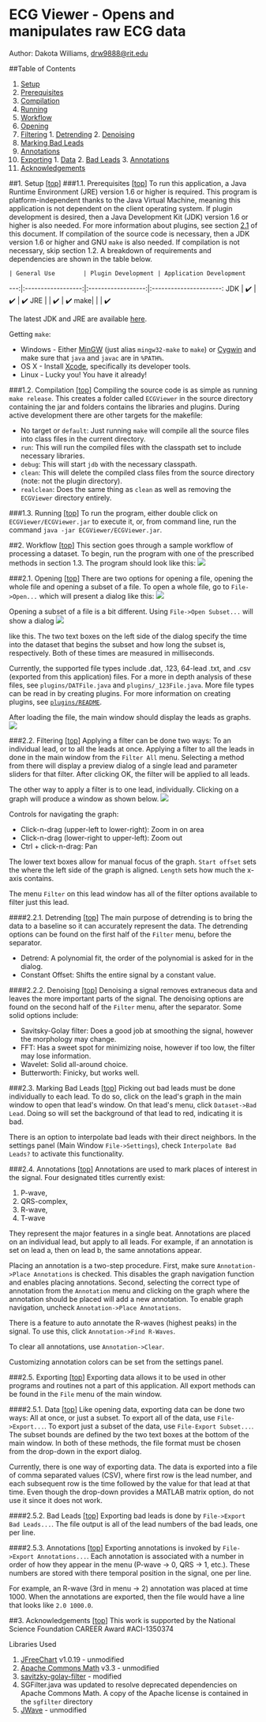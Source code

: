 <a name="top"></a>ECG Viewer - Opens and manipulates raw ECG data
===============================================
Author: Dakota Williams, drw9888@rit.edu

##Table of Contents

1. [Setup](#1)
  1. [Prerequisites](#1.1)
  2. [Compilation](#1.2)
  3. [Running](#1.3)
2. [Workflow](#2)
  1. [Opening](#2.1)
  2. [Filtering](#2.2)
    1. [Detrending](#2.2.1)
    2. [Denoising](#2.2.2)
  3. [Marking Bad Leads](#2.3)
  4. [Annotations](#2.4)
  5. [Exporting](#2.5)
    1. [Data](#2.5.1)
    2. [Bad Leads](#2.5.2)
    3. [Annotations](#2.5.3)
3. [Acknowledgements](#3)

##<a name="1"></a>1. Setup [[top](#top)]
###<a name="1.1"></a>1.1. Prerequisites [[top](#top)]
To run this application, a Java Runtime Environment (JRE) version 1.6 or higher is required.
This program is platform-independent thanks to the Java Virtual Machine, meaning this application is not dependent on the client operating system.
If plugin development is desired, then a Java Development Kit (JDK) version 1.6 or higher is also needed.
For more information about plugins, see section [2.1](#2.1) of this document.
If compilation of the source code is necessary, then a JDK version 1.6 or higher and GNU `make` is also needed.
If compilation is not necessary, skip section 1.2.
A breakdown of requirements and dependencies are shown in the table below.

    | General Use        | Plugin Development | Application Development
---:|:------------------:|:------------------:|:----------------------:
JDK | :heavy_check_mark: | :heavy_check_mark: | :heavy_check_mark:
JRE |                    | :heavy_check_mark: | :heavy_check_mark:
make|                    |                    | :heavy_check_mark:

The latest JDK and JRE are available [here](http://www.oracle.com/technetwork/java/javase/downloads/index.html).

Getting `make`: 
- Windows - Either [MinGW](http://www.mingw.org) (just alias `mingw32-make` to `make`) or [Cygwin](https://www.cygwin.com) and make sure that `java` and `javac` are in `%PATH%`.
- OS X - Install [Xcode](https://developer.apple.com/xcode/), specifically its developer tools.
- Linux - Lucky you! You have it already!

###<a name="1.2"></a>1.2. Compilation [[top](#top)]
Compiling the source code is as simple as running `make release`.
This creates a folder called `ECGViewer` in the source directory containing the jar and folders contains the libraries and plugins.
During active development there are other targets for the makefile:

- No target or `default`: Just running `make` will compile all the source files into class files in the current directory.
- `run`: This will run the compiled files with the classpath set to include necessary libraries.
- `debug`: This will start `jdb` with the necessary classpath.
- `clean`: This will delete the compiled class files from the source directory (note: not the plugin directory).
- `realclean`: Does the same thing as `clean` as well as removing the `ECGViewer` directory entirely.

###<a name="1.3"></a>1.3. Running [[top](#top)]
To run the program, either double click on `ECGViewer/ECGViewer.jar` to execute it, or, from command line, run the command `java -jar ECGViewer/ECGViewer.jar`.

##<a name="2"></a>2. Workflow [[top](#top)]
This section goes through a sample workflow of processing a dataset.
To begin, run the program with one of the prescribed methods in section 1.3.
The program should look like this:
![](imgs/1.png?raw=true)

###<a name="2.1"></a>2.1. Opening [[top](#top)]
There are two options for opening a file, opening the whole file and opening a subset of a file.
To open a whole file, go to `File->Open...` which will present a dialog like this:
![](imgs/2-1.png?raw=true)

Opening a subset of a file is a bit different.
Using `File->Open Subset...` will show a dialog
![](imgs/3-1.png?raw=true) 

like this.
The two text boxes on the left side of the dialog specify the time into the dataset that begins the subset and how long the subset is, respectively.  Both of these times are measured in milliseconds.

Currently, the supported file types include .dat, .123, 64-lead .txt, and .csv (exported from this application) files.
For a more in depth analysis of these files, see `plugins/DATFile.java` and `plugins/_123File.java`.
More file types can be read in by creating plugins.
For more information on creating plugins, see [`plugins/README`](plugins/README).

After loading the file, the main window should display the leads as graphs.
![](imgs/4.png?raw=true)

###<a name="2.2"></a>2.2. Filtering [[top](#top)]
Applying a filter can be done two ways: To an individual lead, or to all the leads at once.
Applying a filter to all the leads in done in the main window from the `Filter All` menu.
Selecting a method from there will display a preview dialog of a single lead and parameter sliders for that filter.
After clicking OK, the filter will be applied to all leads.

The other way to apply a filter is to one lead, individually. 
Clicking on a graph will produce a window as shown below.
![](imgs/5.png?raw=true)

Controls for navigating the graph:
- Click-n-drag (upper-left to lower-right): Zoom in on area
- Click-n-drag (lower-right to upper-left): Zoom out
- Ctrl + click-n-drag: Pan

The lower text boxes allow for manual focus of the graph.
`Start offset` sets the where the left side of the graph is aligned.
`Length` sets how much the x-axis contains.

The menu `Filter` on this lead window has all of the filter options available to filter just this lead.

####<a name="2.2.1"></a>2.2.1. Detrending [[top](#top)]
The main purpose of detrending is to bring the data to a baseline so it can accurately represent the data.
The detrending options can be found on the first half of the `Filter` menu, before the separator.

- Detrend: A polynomial fit, the order of the polynomial is asked for in the dialog.
- Constant Offset: Shifts the entire signal by a constant value.

####<a name="2.2.2"></a>2.2.2. Denoising [[top](#top)]
Denoising a signal removes extraneous data and leaves the more important parts of the signal.
The denoising options are found on the second half of the `Filter` menu, after the separator.
Some solid options include:

- Savitsky-Golay filter: Does a good job at smoothing the signal, however the morphology may change.
- FFT: Has a sweet spot for minimizing noise, however if too low, the filter may lose information.
- Wavelet: Solid all-around choice.
- Butterworth: Finicky, but works well.

###<a name="2.3"></a>2.3. Marking Bad Leads [[top](#top)]
Picking out bad leads must be done individually to each lead.
To do so, click on the lead's graph in the main window to open that lead's window.
On that lead's menu, click `Dataset->Bad Lead`.
Doing so will set the background of that lead to red, indicating it is bad.

There is an option to interpolate bad leads with their direct neighbors.
In the settings panel (Main Window `File->Settings`), check `Interpolate Bad Leads?` to activate this functionality.

###<a name="2.4"></a>2.4. Annotations [[top](#top)]
Annotations are used to mark places of interest in the signal.
Four designated titles currently exist:

1. P-wave,
2. QRS-complex,
3. R-wave,
4. T-wave

They represent the major features in a single beat.
Annotations are placed on an individual lead, but apply to all leads.
For example, if an annotation is set on lead a, then on lead b, the same annotations appear.

Placing an annotation is a two-step procedure.
First, make sure `Annotation->Place Annotations` is checked.
This disables the graph navigation function and enables placing annotations.
Second, selecting the correct type of annotation from the `Annotation` menu and clicking on the graph where the annotation should be placed will add a new annotation.
To enable graph navigation, uncheck `Annotation->Place Annotations`.

There is a feature to auto annotate the R-waves (highest peaks) in the signal.
To use this, click `Annotation->Find R-Waves`.

To clear all annotations, use `Annotation->Clear`.

Customizing annotation colors can be set from the settings panel.

###<a name="2.5"></a>2.5. Exporting [[top](#top)]
Exporting data allows it to be used in other programs and routines not a part of this application.
All export methods can be found in the `File` menu of the main window.

####<a name="2.5.1"></a>2.5.1. Data [[top](#top)]
Like opening data, exporting data can be done two ways: All at once, or just a subset.
To export all of the data, use `File->Export...`.
To export just a subset of the data, use `File-Export Subset...`.
The subset bounds are defined by the two text boxes at the bottom of the main window.
In both of these methods, the file format must be chosen from the drop-down in the export dialog.

Currently, there is one way of exporting data.
The data is exported into a file of comma separated values (CSV), where first row is the lead number, and each subsequent row is the time followed by the value for that lead at that time.
Even though the drop-down provides a MATLAB matrix option, do not use it since it does not work.

####<a name="2.5.2"></a>2.5.2. Bad Leads [[top](#top)]
Exporting bad leads is done by `File->Export Bad Leads...`.
The file output is all of the lead numbers of the bad leads, one per line.

####<a name="2.5.3"></a>2.5.3. Annotations [[top](#top)]
Exporting annotations is invoked by `File->Export Annotations...`.
Each annotation is associated with a number in order of how they appear in the menu (P-wave -> 0, QRS -> 1, etc.).
These numbers are stored with there temporal position in the signal, one per line.

For example, an R-wave (3rd in menu -> 2) annotation was placed at time 1000.
When the annotations are exported, then the file would have a line that looks like `2.0 1000.0`.

##<a name="3"></a>3. Acknowledgements [[top](#top)]
This work is supported by the National Science Foundation CAREER Award #ACI-1350374 

Libraries Used

1. <a href="http://www.jfree.org/jfreechart/">JFreeChart</a> v1.0.19 - unmodified  
1. <a href="http://commons.apache.org/proper/commons-math/">Apache Commons Math</a> v3.3 - unmodified  
1. <a href="https://code.google.com/p/savitzky-golay-filter/">savitzky-golay-filter</a> - modified  
  1. SGFilter.java was updated to resolve deprecated dependencies on Apache Commons Math. A copy of the Apache license is contained in the `sgfilter` directory  
1. <a href="https://github.com/cscheiblich/JWave/">JWave</a> - unmodified
